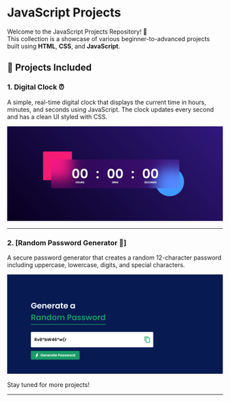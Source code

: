 # JavaScript Projects

Welcome to the JavaScript Projects Repository! 🚀  
This collection is a showcase of various beginner-to-advanced projects built using **HTML**, **CSS**, and **JavaScript**.

## 🔢 Projects Included

### 1. Digital Clock ⏰
A simple, real-time digital clock that displays the current time in hours, minutes, and seconds using JavaScript. The clock updates every second and has a clean UI styled with CSS.

![Project Sample](./DigitalClock/Img.png)

***

### 2. [Random Password Generator 🔐]
A secure password generator that creates a random 12-character password including uppercase, lowercase, digits, and special characters.

![Project Sample](./RandomPassword/Main.png)

Stay tuned for more projects!

---
